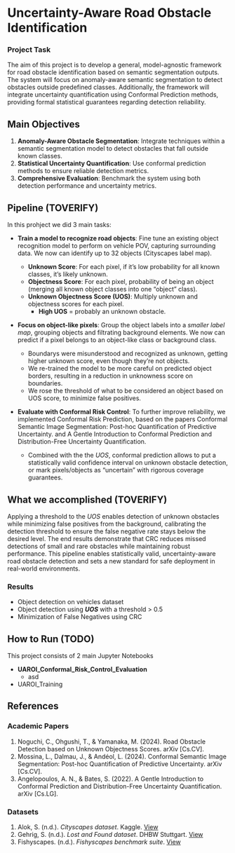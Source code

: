 # Uncertainty-Aware Road Obstacle Identification

### Project Task

The aim of this project is to develop a general, model-agnostic framework for road obstacle identification based on semantic segmentation outputs. The system will focus on anomaly-aware semantic segmentation to detect obstacles outside predefined classes. Additionally, the framework will integrate uncertainty quantification using Conformal Prediction methods, providing formal statistical guarantees regarding detection reliability.

## Main Objectives

1. **Anomaly-Aware Obstacle Segmentation**: Integrate techniques within a semantic segmentation model to detect obstacles that fall outside known classes.
2. **Statistical Uncertainty Quantification**: Use conformal prediction methods to ensure reliable detection metrics.
3. **Comprehensive Evaluation**: Benchmark the system using both detection performance and uncertainty metrics.

## Pipeline (TOVERIFY)

In this prohject we did 3 main tasks:

- **Train a model to recognize road objects**: Fine tune an existing object recognition model to perform on vehicle POV, capturing surrounding data. We now can identify up to 32 objects (Cityscapes label map).
  - **Unknown Score**: For each pixel, if it’s low probability for all known classes, it’s likely unknown.
  - **Objectness Score**: For each pixel, probability of being an object (merging all known object classes into one “object” class).
  - **Unknown Objectness Score (UOS)**: Multiply unknown and objectness scores for each pixel.
    - **High UOS** = probably an unknown obstacle.
- **Focus on object-like pixels**: Group the object labels into a _smaller label map_, grouping objects and filtrating background elements. We now can predict if a pixel belongs to an object-like class or background class.

  - Boundarys were misunderstood and recognized as unknown, getting higher unknown score, even though they’re not objects.
  - We re-trained the model to be more careful on predicted object borders, resulting in a reduction in unknowness score on boundaries.
  - We rose the threshold of what to be considered an object based on UOS score, to minimize false positives.

- **Evaluate with Conformal Risk Control**: To further improve reliability, we implemented Conformal Risk Prediction, based on the papers Conformal Semantic Image Segmentation: Post-hoc Quantification of Predictive Uncertainty. and A Gentle Introduction to Conformal Prediction and Distribution-Free Uncertainty Quantification.

  - Combined with the the _UOS_, conformal prediction allows to put a statistically valid confidence interval on unknown obstacle detection, or mark pixels/objects as “uncertain” with rigorous coverage guarantees.

## What we accomplished (TOVERIFY)

Applying a threshold to the _UOS_ enables detection of unknown obstacles while minimizing false positives from the background, calibrating the detection threshold to ensure the false negative rate stays below the desired level. The end results demonstrate that CRC reduces missed detections of small and rare obstacles while maintaining robust performance. This pipeline enables statistically valid, uncertainty-aware road obstacle detection and sets a new standard for safe deployment in real-world environments.

### Results

- Object detection on vehicles dataset
- Object detection using **_UOS_** with a threshold > 0.5
- Minimization of False Negatives using CRC

## How to Run (TODO)

This project consists of 2 main Jupyter Notebooks

- **UAROI_Conformal_Risk_Control_Evaluation**
  - asd
- UAROI_Training

## References

### Academic Papers

1. Noguchi, C., Ohgushi, T., & Yamanaka, M. (2024). Road Obstacle Detection based on Unknown Objectness Scores. arXiv [Cs.CV].
2. Mossina, L., Dalmau, J., & Andéol, L. (2024). Conformal Semantic Image Segmentation: Post-hoc Quantification of Predictive Uncertainty. arXiv [Cs.CV].
3. Angelopoulos, A. N., & Bates, S. (2022). A Gentle Introduction to Conformal Prediction and Distribution-Free Uncertainty Quantification. arXiv [Cs.LG].

### Datasets

1. Alok, S. (n.d.). _Cityscapes dataset_. Kaggle. [View](https://www.kaggle.com/datasets/shuvoalok/cityscapes)
2. Gehrig, S. (n.d.). _Lost and Found dataset_. DHBW Stuttgart. [View](https://wwwlehre.dhbw-stuttgart.de/~sgehrig/lostAndFoundDataset/index.html)
3. Fishyscapes. (n.d.). _Fishyscapes benchmark suite_. [View](https://fishyscapes.com/)
